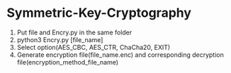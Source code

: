 # Symmetric-Key-Cryptography
1. Put file and Encry.py in the same folder
2. python3 Encry.py [file_name]
3. Select option(AES_CBC, AES_CTR, ChaCha20, EXIT)
4. Generate encryption file(file_name.enc) and corresponding decryption file(encryption_method_file_name)
